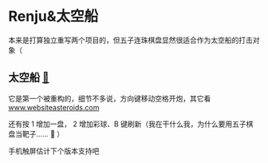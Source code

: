 # Renju&太空船

本来是打算独立重写两个项目的，但五子连珠棋盘显然很适合作为太空船的打击对象（

## 太空船 [👾](spaceship.html)

它是第一个被重构的，细节不多说，方向键移动空格开炮，其它看 www.websiteasteroids.com

还有按 1 增加一盘， 2 增加彩球、B 键刷新（我在干什么我，为什么要用五子棋盘当靶子…… 🤪 ）

手机触屏估计下个版本支持吧

